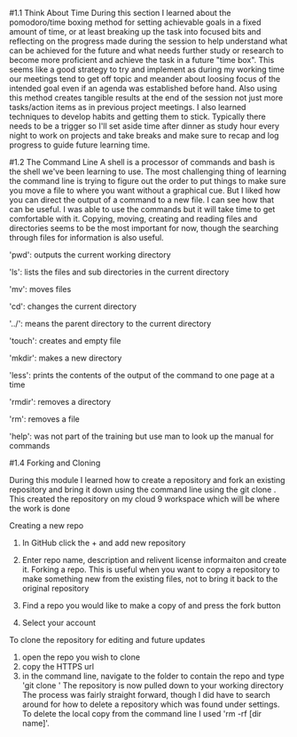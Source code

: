 #1.1 Think About Time
During this section I learned about the pomodoro/time boxing method for setting achievable goals in a fixed amount of time, or at least breaking up the task into focused bits and reflecting on the progress made during the session to help understand what can be achieved for the future and what needs further study or research to become more proficient and achieve the task in a future "time box".  This seems like a good strategy to try and implement as during my working time our meetings tend to get off topic and meander about loosing focus of the intended goal even if an agenda was established before hand.  Also using this method creates tangible results at the end of the session not just more tasks/action items as in previous project meetings.  I also learned techniques to develop habits and getting them to stick.  Typically there needs to be a trigger so I'll set aside time after dinner as study hour every night to work on projects and take breaks and make sure to recap and log progress to guide future learning time.

#1.2 The Command Line
A shell is a processor of commands and bash is the shell we've been learning to use.  The most challenging thing of learning the command line is trying to figure out the order to put things to make sure you move a file to where you want without a graphical cue.  But I liked how you can direct the output of a command to a new file.  I can see how that can be useful.  I was able to use the commands but it will take time to get comfortable with it.  Copying, moving, creating and reading files and directories seems to be the most important for now, though the searching through files for information is also useful.

'pwd': outputs the current working directory

'ls': lists the files and sub directories in the current directory

'mv': moves files

'cd': changes the current directory

'../': means the parent directory to the current directory

'touch': creates and empty file

'mkdir': makes a new directory

'less': prints the contents of the output of the command to one page at a time

'rmdir': removes a directory

'rm': removes a file

'help': was not part of the training but use man to look up the manual for commands

#1.4 Forking and Cloning

During this module I learned how to create a repository and fork an existing repository and bring it down using the command line using the git clone <url of the repository>.  This created the repository on my cloud 9 workspace which will be where the work is done

Creating a new repo

1. In GitHub click the + and add new repository
2. Enter repo name, description and relivent license informaiton and create it.
Forking a repo.  This is useful when you want to copy a repository to make something new from the existing files, not to bring it back to the original repository

1. Find a repo you would like to make a copy of and press the fork button
2. Select your account

To clone the repository for editing and future updates

1. open the repo you wish to clone
2. copy the HTTPS url
3. in the command line, navigate to the folder to contain the repo and type 'git clone <url you want to clone>'
The repository is now pulled down to your working directory
The process was fairly straight forward, though I did have to search around for how to delete a repository which was found under settings.  To delete the local copy from the command line I used 'rm -rf [dir name]'.
